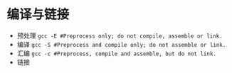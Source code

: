 # 编译与链接

* 预处理 `gcc -E #Preprocess only; do not compile, assemble or link.`
* 编译 `gcc -S #Preprocess and compile only; do not assemble or link.`
* 汇编 `gcc -c #Preprocess, compile and assemble, but do not link.`
* 链接
